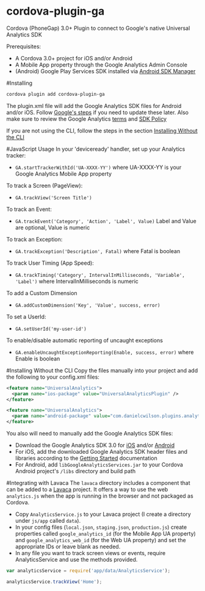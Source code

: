 cordova-plugin-ga
=================

Cordova (PhoneGap) 3.0+ Plugin to connect to Google's native Universal Analytics SDK

Prerequisites:
* A Cordova 3.0+ project for iOS and/or Android
* A Mobile App property through the Google Analytics Admin Console
* (Android) Google Play Services SDK installed via [Android SDK Manager](https://developer.android.com/sdk/installing/adding-packages.html)

#Installing

```bash
cordova plugin add cordova-plugin-ga
```

The plugin.xml file will add the Google Analytics SDK files for Android and/or iOS.  Follow [Google's steps](https://developers.google.com/analytics/devguides/collection/ios/v3/sdk-download#add_sdk_to_xcode_pj) if you need to update these later.  Also make sure to review the Google Analytics [terms](https://www.google.com/analytics/terms/us.html) and [SDK Policy](https://developers.google.com/analytics/devguides/collection/protocol/policy)

If you are not using the CLI, follow the steps in the section [Installing Without the CLI](#nocli)

#JavaScript Usage
In your 'deviceready' handler, set up your Analytics tracker:
* `GA.startTrackerWithId('UA-XXXX-YY')` where UA-XXXX-YY is your Google Analytics Mobile App property

To track a Screen (PageView):
* `GA.trackView('Screen Title')`

To track an Event:
* `GA.trackEvent('Category', 'Action', 'Label', Value)` Label and Value are optional, Value is numeric

To track an Exception:
* `GA.trackException('Description', Fatal)` where Fatal is boolean

To track User Timing (App Speed):
* `GA.trackTiming('Category', IntervalInMilliseconds, 'Variable', 'Label')` where IntervalInMilliseconds is numeric

To add a Custom Dimension
* `GA.addCustomDimension('Key', 'Value', success, error)`

To set a UserId:
* `GA.setUserId('my-user-id')`

To enable/disable automatic reporting of uncaught exceptions
* `GA.enableUncaughtExceptionReporting(Enable, success, error)` where Enable is boolean

#Installing Without the CLI <a name="nocli"></a>
Copy the files manually into your project and add the following to your config.xml files:
```xml
<feature name="UniversalAnalytics">
  <param name="ios-package" value="UniversalAnalyticsPlugin" />
</feature>
```
```xml
<feature name="UniversalAnalytics">
  <param name="android-package" value="com.danielcwilson.plugins.analytics.UniversalAnalyticsPlugin" />
</feature>
```
<a name="sdk-files"></a>
You also will need to manually add the Google Analytics SDK files:
* Download the Google Analytics SDK 3.0 for [iOS](https://developers.google.com/analytics/devguides/collection/ios/) and/or [Android](https://developers.google.com/analytics/devguides/collection/android/)
* For iOS, add the downloaded Google Analytics SDK header files and libraries according to the [Getting Started](https://developers.google.com/analytics/devguides/collection/ios/v3) documentation
* For Android, add `libGoogleAnalyticsServices.jar` to your Cordova Android project's `/libs` directory and build path

#Integrating with Lavaca
The `lavaca` directory includes a component that can be added to a <a href="http://getlavaca.com">Lavaca</a> project.  It offers a way to use the web `analytics.js` when the app is running in the browser and not packaged as Cordova.

* Copy `AnalyticsService.js` to your Lavaca project (I create a directory under `js/app` called `data`).
* In your config files (`local.json`, `staging.json`, `production.js`) create properties called `google_analytics_id` (for the Mobile App UA property) and `google_analytics_web_id` (for the Web UA property) and set the appropriate IDs or leave blank as needed.
* In any file you want to track screen views or events, require AnalyticsService and use the methods provided.

```javascript
var analyticsService = require('app/data/AnalyticsService');

analyticsService.trackView('Home');
```
